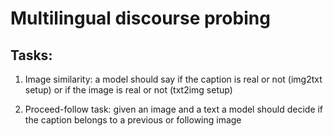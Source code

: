 # Multilingual discourse probing

## Tasks:
1. Image similarity: a model should say if the caption is real or not (img2txt setup) or if the image is real or not (txt2img setup)

2. Proceed-follow task: given an image and a text a model should decide if the caption belongs to a previous or following image
